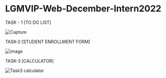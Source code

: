 # LGMVIP-Web-December-Intern2022

TASK - 1 
[TO DO LIST]

![Capture](https://user-images.githubusercontent.com/67356946/206159610-4385e6d7-dbc1-40b4-89e8-399d1f9aaad2.PNG)

TASK-2 
[STUDENT ENROLLMENT FORM]

![image](https://user-images.githubusercontent.com/67356946/207852225-6088e82b-ecd5-4674-bc68-34436ba4dd0e.png)

TASK-3 
[CALCULATOR]

![Task3 calculator](https://user-images.githubusercontent.com/67356946/209064820-8ec8b842-5b39-4684-8c36-5c57b4f42587.png)


